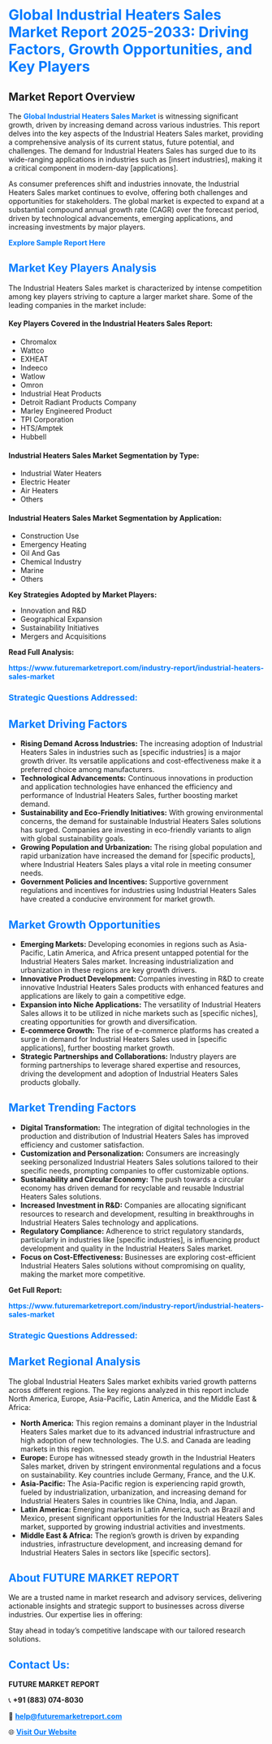 <h1 style="color: #007BFF;">Global Industrial Heaters Sales Market Report 2025-2033: Driving Factors, Growth Opportunities, and Key Players</h1>

<section id="overview">
<h2>Market Report Overview</h2>
<p>The <a href="https://www.futuremarketreport.com/industry-report/industrial-heaters-sales-market" style="color: #007BFF; text-decoration: none;"><strong>Global Industrial Heaters Sales Market</strong></a> is witnessing significant growth, driven by increasing demand across various industries. This report delves into the key aspects of the Industrial Heaters Sales market, providing a comprehensive analysis of its current status, future potential, and challenges. The demand for Industrial Heaters Sales has surged due to its wide-ranging applications in industries such as [insert industries], making it a critical component in modern-day [applications].</p>
<p>As consumer preferences shift and industries innovate, the Industrial Heaters Sales market continues to evolve, offering both challenges and opportunities for stakeholders. The global market is expected to expand at a substantial compound annual growth rate (CAGR) over the forecast period, driven by technological advancements, emerging applications, and increasing investments by major players.</p>
</section>

<section id="overview">
<p><a href="https://www.futuremarketreport.com/request-sample/reportId=109179" style="color: #007BFF; text-decoration: none;"><strong>Explore Sample Report Here</strong></a></p>
</section>

<section id="key-players">
<h2 style="color: #007BFF;">Market Key Players Analysis</h2>
<p>The Industrial Heaters Sales market is characterized by intense competition among key players striving to capture a larger market share. Some of the leading companies in the market include:</p>
<h4>Key Players Covered in the Industrial Heaters Sales Report:</h4>
<ul><li>Chromalox</li><li>Wattco</li><li>EXHEAT</li><li>Indeeco</li><li>Watlow</li><li>Omron</li><li>Industrial Heat Products</li><li>Detroit Radiant Products Company</li><li>Marley Engineered Product</li><li>TPI Corporation</li><li>HTS/Amptek</li><li>Hubbell</li></ul>
<h4>Industrial Heaters Sales Market Segmentation by Type:</h4>
<ul><li>Industrial Water Heaters</li><li>Electric Heater</li><li>Air Heaters</li><li>Others</li></ul>

<h4>Industrial Heaters Sales Market Segmentation by Application:</h4>
<ul><li>Construction Use</li><li>Emergency Heating</li><li>Oil And Gas</li><li>Chemical Industry</li><li>Marine</li><li>Others</li></ul>
<p><strong>Key Strategies Adopted by Market Players:</strong></p>
<ul>
<li>Innovation and R&D</li>
<li>Geographical Expansion</li>
<li>Sustainability Initiatives</li>
<li>Mergers and Acquisitions</li>
</ul>
</section>

<section>
<p><strong>Read Full Analysis: </strong></p><a href="https://www.futuremarketreport.com/industry-report/industrial-heaters-sales-market" style="color: #007BFF; text-decoration: none;"><strong>https://www.futuremarketreport.com/industry-report/industrial-heaters-sales-market</strong></a>
<h3 style="color: #007BFF;">Strategic Questions Addressed:</h3>
</section>

<section id="driving-factors">
<h2 style="color: #007BFF;">Market Driving Factors</h2>
<ul>
<li><strong>Rising Demand Across Industries:</strong> The increasing adoption of Industrial Heaters Sales in industries such as [specific industries] is a major growth driver. Its versatile applications and cost-effectiveness make it a preferred choice among manufacturers.</li>
<li><strong>Technological Advancements:</strong> Continuous innovations in production and application technologies have enhanced the efficiency and performance of Industrial Heaters Sales, further boosting market demand.</li>
<li><strong>Sustainability and Eco-Friendly Initiatives:</strong> With growing environmental concerns, the demand for sustainable Industrial Heaters Sales solutions has surged. Companies are investing in eco-friendly variants to align with global sustainability goals.</li>
<li><strong>Growing Population and Urbanization:</strong> The rising global population and rapid urbanization have increased the demand for [specific products], where Industrial Heaters Sales plays a vital role in meeting consumer needs.</li>
<li><strong>Government Policies and Incentives:</strong> Supportive government regulations and incentives for industries using Industrial Heaters Sales have created a conducive environment for market growth.</li>
</ul>
</section>

<section id="growth-opportunities">
<h2 style="color: #007BFF;">Market Growth Opportunities</h2>
<ul>
<li><strong>Emerging Markets:</strong> Developing economies in regions such as Asia-Pacific, Latin America, and Africa present untapped potential for the Industrial Heaters Sales market. Increasing industrialization and urbanization in these regions are key growth drivers.</li>
<li><strong>Innovative Product Development:</strong> Companies investing in R&D to create innovative Industrial Heaters Sales products with enhanced features and applications are likely to gain a competitive edge.</li>
<li><strong>Expansion into Niche Applications:</strong> The versatility of Industrial Heaters Sales allows it to be utilized in niche markets such as [specific niches], creating opportunities for growth and diversification.</li>
<li><strong>E-commerce Growth:</strong> The rise of e-commerce platforms has created a surge in demand for Industrial Heaters Sales used in [specific applications], further boosting market growth.</li>
<li><strong>Strategic Partnerships and Collaborations:</strong> Industry players are forming partnerships to leverage shared expertise and resources, driving the development and adoption of Industrial Heaters Sales products globally.</li>
</ul>
</section>

<section id="trending-factors">
<h2 style="color: #007BFF;">Market Trending Factors</h2>
<ul>
<li><strong>Digital Transformation:</strong> The integration of digital technologies in the production and distribution of Industrial Heaters Sales has improved efficiency and customer satisfaction.</li>
<li><strong>Customization and Personalization:</strong> Consumers are increasingly seeking personalized Industrial Heaters Sales solutions tailored to their specific needs, prompting companies to offer customizable options.</li>
<li><strong>Sustainability and Circular Economy:</strong> The push towards a circular economy has driven demand for recyclable and reusable Industrial Heaters Sales solutions.</li>
<li><strong>Increased Investment in R&D:</strong> Companies are allocating significant resources to research and development, resulting in breakthroughs in Industrial Heaters Sales technology and applications.</li>
<li><strong>Regulatory Compliance:</strong> Adherence to strict regulatory standards, particularly in industries like [specific industries], is influencing product development and quality in the Industrial Heaters Sales market.</li>
<li><strong>Focus on Cost-Effectiveness:</strong> Businesses are exploring cost-efficient Industrial Heaters Sales solutions without compromising on quality, making the market more competitive.</li>
</ul>
</section>

<section>
<p><strong>Get Full Report: </strong></p><a href="https://www.futuremarketreport.com/industry-report/industrial-heaters-sales-market" style="color: #007BFF; text-decoration: none;"><strong>https://www.futuremarketreport.com/industry-report/industrial-heaters-sales-market</strong></a>
<h3 style="color: #007BFF;">Strategic Questions Addressed:</h3>
</section>


<section id="regional-analysis">
<h2 style="color: #007BFF;">Market Regional Analysis</h2>
<p>The global Industrial Heaters Sales market exhibits varied growth patterns across different regions. The key regions analyzed in this report include North America, Europe, Asia-Pacific, Latin America, and the Middle East & Africa:</p>
<ul>
<li><strong>North America:</strong> This region remains a dominant player in the Industrial Heaters Sales market due to its advanced industrial infrastructure and high adoption of new technologies. The U.S. and Canada are leading markets in this region.</li>
<li><strong>Europe:</strong> Europe has witnessed steady growth in the Industrial Heaters Sales market, driven by stringent environmental regulations and a focus on sustainability. Key countries include Germany, France, and the U.K.</li>
<li><strong>Asia-Pacific:</strong> The Asia-Pacific region is experiencing rapid growth, fueled by industrialization, urbanization, and increasing demand for Industrial Heaters Sales in countries like China, India, and Japan.</li>
<li><strong>Latin America:</strong> Emerging markets in Latin America, such as Brazil and Mexico, present significant opportunities for the Industrial Heaters Sales market, supported by growing industrial activities and investments.</li>
<li><strong>Middle East & Africa:</strong> The region’s growth is driven by expanding industries, infrastructure development, and increasing demand for Industrial Heaters Sales in sectors like [specific sectors].</li>
</ul>
</section>

<footer>
<h2 style="color: #007BFF;">About FUTURE MARKET REPORT</h2>
<p>We are a trusted name in market research and advisory services, delivering actionable insights and strategic support to businesses across diverse industries. Our expertise lies in offering:</p>

<p>Stay ahead in today’s competitive landscape with our tailored research solutions.</p>

<h2 style="color: #007BFF;">Contact Us:</h2>
<p><strong>FUTURE MARKET REPORT</strong></p>
<p>📞 <strong>+91 (883) 074-8030</strong></p>
<p>📧 <strong><a href="mailto:help@futuremarketreport.com" style="color: #007BFF;">help@futuremarketreport.com</a></strong></p>
<p>🌐 <strong><a href="https://www.futuremarketreport.com/" style="color: #007BFF;">Visit Our Website</a></strong></p>
</footer>